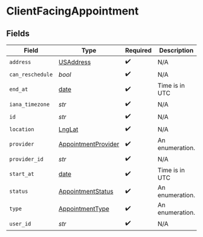 # ClientFacingAppointment


## Fields

| Field                                                                | Type                                                                 | Required                                                             | Description                                                          |
| -------------------------------------------------------------------- | -------------------------------------------------------------------- | -------------------------------------------------------------------- | -------------------------------------------------------------------- |
| `address`                                                            | [USAddress](../../models/shared/usaddress.md)                        | :heavy_check_mark:                                                   | N/A                                                                  |
| `can_reschedule`                                                     | *bool*                                                               | :heavy_check_mark:                                                   | N/A                                                                  |
| `end_at`                                                             | [date](https://docs.python.org/3/library/datetime.html#date-objects) | :heavy_check_mark:                                                   | Time is in UTC                                                       |
| `iana_timezone`                                                      | *str*                                                                | :heavy_check_mark:                                                   | N/A                                                                  |
| `id`                                                                 | *str*                                                                | :heavy_check_mark:                                                   | N/A                                                                  |
| `location`                                                           | [LngLat](../../models/shared/lnglat.md)                              | :heavy_check_mark:                                                   | N/A                                                                  |
| `provider`                                                           | [AppointmentProvider](../../models/shared/appointmentprovider.md)    | :heavy_check_mark:                                                   | An enumeration.                                                      |
| `provider_id`                                                        | *str*                                                                | :heavy_check_mark:                                                   | N/A                                                                  |
| `start_at`                                                           | [date](https://docs.python.org/3/library/datetime.html#date-objects) | :heavy_check_mark:                                                   | Time is in UTC                                                       |
| `status`                                                             | [AppointmentStatus](../../models/shared/appointmentstatus.md)        | :heavy_check_mark:                                                   | An enumeration.                                                      |
| `type`                                                               | [AppointmentType](../../models/shared/appointmenttype.md)            | :heavy_check_mark:                                                   | An enumeration.                                                      |
| `user_id`                                                            | *str*                                                                | :heavy_check_mark:                                                   | N/A                                                                  |